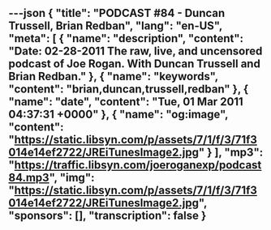 ---json
{
  "title": "PODCAST #84 - Duncan Trussell, Brian Redban",
  "lang": "en-US",
  "meta": [
    {
      "name": "description",
      "content": "Date: 02-28-2011 The raw, live, and uncensored podcast of Joe Rogan. With Duncan Trussell and Brian Redban."
    },
    {
      "name": "keywords",
      "content": "brian,duncan,trussell,redban"
    },
    {
      "name": "date",
      "content": "Tue, 01 Mar 2011 04:37:31 +0000"
    },
    {
      "name": "og:image",
      "content": "https://static.libsyn.com/p/assets/7/1/f/3/71f3014e14ef2722/JREiTunesImage2.jpg"
    }
  ],
  "mp3": "https://traffic.libsyn.com/joeroganexp/podcast84.mp3",
  "img": "https://static.libsyn.com/p/assets/7/1/f/3/71f3014e14ef2722/JREiTunesImage2.jpg",
  "sponsors": [],
  "transcription": false
}
---
<episode-header />

<timemark seconds="0" />

<transcribe-call-to-action />

<episode-footer />